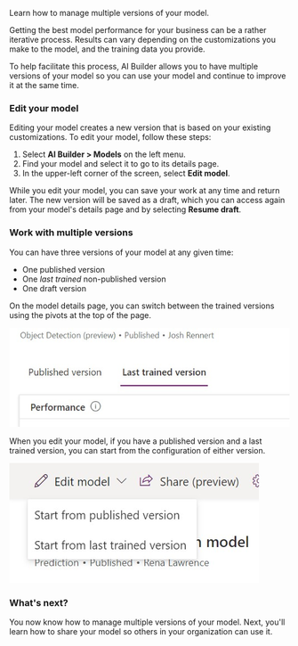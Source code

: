 Learn how to manage multiple versions of your model.

Getting the best model performance for your business can be a rather iterative process. Results can vary depending on the customizations you make to the model, and the training data you provide.

To help facilitate this process, AI Builder allows you to have multiple versions of your model so you can use your model and continue to improve it at the same time.

### Edit your model

Editing your model creates a new version that is based on your existing customizations. To edit your model, follow these steps:

1. Select **AI Builder > Models** on the left menu.
2. Find your model and select it to go to its details page.
3. In the upper-left corner of the screen, select **Edit model**.

While you edit your model, you can save your work at any time and return later. The new version will be saved as a draft, which you can access again from your model's details page and by selecting **Resume draft**.

### Work with multiple versions

You can have three versions of your model at any given time:

- One published version
- One *last trained* non-published version
- One draft version

On the model details page, you can switch between the trained versions using the pivots at the top of the page.

![Screenshot of Object Detection (preview) with tabs for Published version and Last trained version (selected).](../media/image-1.jpg)

When you edit your model, if you have a published version and a last trained version, you can start from the configuration of either version.

![Screenshot of Edit model menu expanded to show Start from published version and Start from last trained version options.](../media/image-2.jpg)

### What's next?

You now know how to manage multiple versions of your model. Next, you'll learn how to share your model so others in your organization can use it.

